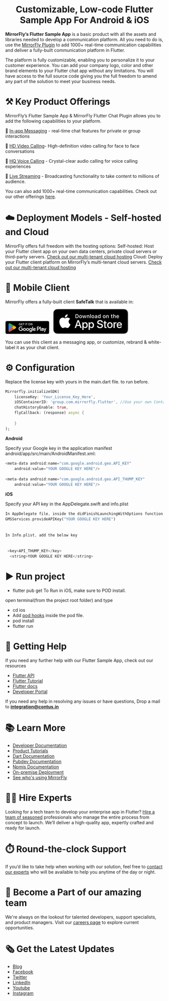   <p align="center">
    <img  src="https://dasa7d6hxd0bp.cloudfront.net/images/mirrorfly.webp" data-canonical-src="https://dasa7d6hxd0bp.cloudfront.net/images/mirrorfly.webp" width="400"  alt=""/>
  </p>

  <h1 align="center">
    Customizable, Low-code Flutter Sample App For Android & iOS
  </h1>


<b>MirrorFly’s Flutter Sample App</b> is a basic product with all the assets and libraries needed to develop a communication platform. All you need to do is, use the [MirrorFly Plugin]([https://www.mirrorfly.com/](https://pub.dev/packages/mirrorfly_plugin)) to add 1000+ real-time communication capabilities and deliver a fully-built communication platform in Flutter.


The platform is fully customizable, enabling you to personalize it to your customer experience. You can add your company logo, color and other brand elements to your Flutter chat app without any limitations. You will have access to the full source code giving you the full freedom to amend any part of the solution to meet your business needs.



# ⚒️ Key Product Offerings

MirrorFly’s Flutter Sample App & MirrorFly Flutter Chat Plugin allows you to add the following capabilities to your platform.


💬 [In-app Messaging](https://www.mirrorfly.com/docs/platformapi/overview/) - real-time chat features for private or group interactions

🎯 [HD Video Calling](https://www.mirrorfly.com/video-call-solution.php)- High-definition video calling for face to face conversations

🦾 [HQ Voice Calling](https://www.mirrorfly.com/voice-call-solution.php) - Crystal-clear audio calling for voice calling experiences

🦾 [Live Streaming](https://www.mirrorfly.com/live-streaming-sdk.php) - Broadcasting functionality to take content to millions of audience.

You can also add 1000+ real-time communication capabilities. Check out our other offerings [here](https://www.mirrorfly.com/docs/chat/overview/).


# ☁️ Deployment Models - Self-hosted and Cloud

MirrorFly offers full freedom with the hosting options:
Self-hosted: Host your Flutter client app on your own data centers, private cloud servers or third-party servers.
[Check out our multi-tenant cloud hosting](https://www.mirrorfly.com/self-hosted-chat-solution.php)
Cloud: Deploy your Flutter client platform on MirrorFly’s multi-tenant cloud servers.
[Check out our multi-tenant cloud hosting](https://www.mirrorfly.com/multi-tenant-chat-for-saas.php)


# 📱 Mobile Client

MirrorFly offers a fully-built client <b>SafeTalk</b> that is available in:

<a href="https://play.google.com/store/apps/details?id=com.mirrorfly&hl=en"><img src="./GetItOnGooglePlay_Badge_Web_color_English.png" alt="image" width="140" height="auto"></a>  &nbsp;   [![appstore](./Download_on_the_App_Store_Badge_US-UK_RGB_blk_092917.svg)](https://apps.apple.com/app/safetalk/id1442769177)

You can use this client as a messaging app, or customize, rebrand & white-label it as your chat client.

# ⚙️ Configuration

Replace the license key with yours in the main.dart file. to run before.
```dart
Mirrorfly.initializeSDK(
    licenseKey: 'Your_License_Key_Here',
    iOSContainerID: 'group.com.mirrorfly.flutter', //Use your own Container ID, matching the App Group added in Xcode. 
    chatHistoryEnable: true,
    flyCallback: (response) async {
        
    }
);
```

<b>Android</b>

Specify your Google key in the application manifest android/app/src/main/AndroidManifest.xml:
```dart
<meta-data android:name="com.google.android.geo.API_KEY"
    android:value="YOUR GOOGLE KEY HERE"/>

<meta-data android:name="com.google.android.geo.API_THUMP_KEY"
    android:value="YOUR GOOGLE KEY HERE"/>
```

<b>iOS</b>

Specify your API key in the AppDelegate.swift and info.plist
```dart
In AppDelegate file, inside the didFinishLaunchingWithOptions function add the below line
GMSServices.provideAPIKey("YOUR GOOGLE KEY HERE")


In Info.plist, add the below key


 <key>API_THUMP_KEY</key>
  <string>YOUR GOOGLE KEY HERE</string>

```

# ▶️ Run project

- flutter pub get
  To Run in iOS, make sure to POD install.

open terminal(from the project root folder) and type
- cd ios
- Add [pod hooks](https://www.mirrorfly.com/docs/chat/flutter-plugin/v1/quick-start/#create-ios-dependency) inside the pod file.
- pod install
- flutter run

# 🤝 Getting Help
If you need any further help with our Flutter Sample App, check out our resources

- [Flutter API](https://www.mirrorfly.com/flutter-chat-sdk.php)
- [Flutter Tutorial](https://www.mirrorfly.com/docs/chat/flutter-plugin/v1/quick-start/)
- [Flutter docs](https://www.mirrorfly.com/docs/chat/flutter-plugin/v1/quick-start/)
- [Developer Portal](https://www.mirrorfly.com/docs/)

If you need any help in resolving any issues or have questions, Drop a mail to <b>integration@contus.in</b>


# 📚 Learn More

- [Developer Documentation](https://www.mirrorfly.com/docs/)
- [Product Tutorials](https://www.mirrorfly.com/tutorials/)
- [Dart Documentation](https://pub.dev/packages/mirrorfly_plugin)
- [Pubdev Documentation](https://pub.dev/packages/mirrorfly_plugin)
- [Npmjs Documentation](https://www.npmjs.com/~contus)
- [On-premise Deployment](https://www.mirrorfly.com/on-premises-chat-server.php)
- [See who's using MirrorFly](https://www.mirrorfly.com/chat-use-cases.php)


# 🧑‍💻 Hire Experts

Looking for a tech team to develop your enterprise app in Flutter? [Hire a team of seasoned](https://www.mirrorfly.com/hire-video-chat-developer.php) professionals who manage the entire process from concept to launch. We’ll deliver a high-quality app, expertly crafted and ready for launch.



# ⏱️ Round-the-clock Support

If you’d like to take help when working with our solution, feel free to [contact our experts](https://www.mirrorfly.com/contact-sales.php) who will be available to help you anytime of the day or night.


# 💼 Become a Part of our amazing team

We're always on the lookout for talented developers, support specialists, and product managers. Visit our [careers page](https://www.contus.com/careers.php) to explore current opportunities.


# 🗞️ Get the Latest Updates

- [Blog](https://www.mirrorfly.com/blog/)
- [Facebook](https://www.facebook.com/MirrorFlyofficial/)
- [Twitter](https://twitter.com/mirrorflyteam)
- [LinkedIn](https://www.linkedin.com/showcase/mirrorfly-official/)
- [Youtube](https://www.youtube.com/@mirrorflyofficial)
- [Instagram](https://www.instagram.com/mirrorflyofficial/)
